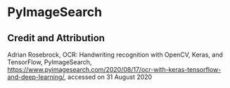 # PyImageSearch 



## Credit and Attribution

Adrian Rosebrock, 
OCR: Handwriting recognition with OpenCV, Keras, and TensorFlow, 
PyImageSearch, 
https://www.pyimagesearch.com/2020/08/17/ocr-with-keras-tensorflow-and-deep-learning/, accessed on 31 August 2020
